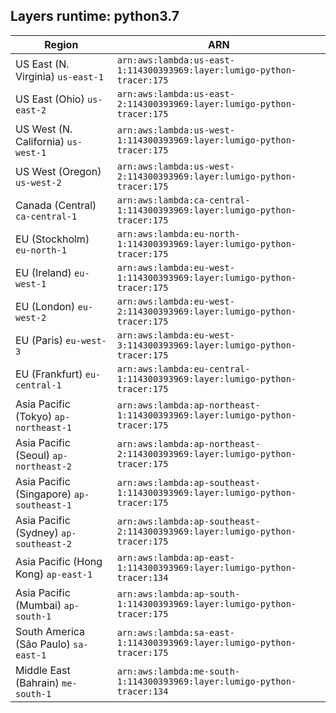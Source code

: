 Layers runtime: python3.7
----
| Region | ARN |
| --- | --- |
|US East (N. Virginia)  `us-east-1`|`arn:aws:lambda:us-east-1:114300393969:layer:lumigo-python-tracer:175`|
|US East (Ohio)  `us-east-2`|`arn:aws:lambda:us-east-2:114300393969:layer:lumigo-python-tracer:175`|
|US West (N. California)  `us-west-1`|`arn:aws:lambda:us-west-1:114300393969:layer:lumigo-python-tracer:175`|
|US West (Oregon)  `us-west-2`|`arn:aws:lambda:us-west-2:114300393969:layer:lumigo-python-tracer:175`|
|Canada (Central)  `ca-central-1`|`arn:aws:lambda:ca-central-1:114300393969:layer:lumigo-python-tracer:175`|
|EU (Stockholm)  `eu-north-1`|`arn:aws:lambda:eu-north-1:114300393969:layer:lumigo-python-tracer:175`|
|EU (Ireland)  `eu-west-1`|`arn:aws:lambda:eu-west-1:114300393969:layer:lumigo-python-tracer:175`|
|EU (London)  `eu-west-2`|`arn:aws:lambda:eu-west-2:114300393969:layer:lumigo-python-tracer:175`|
|EU (Paris)  `eu-west-3`|`arn:aws:lambda:eu-west-3:114300393969:layer:lumigo-python-tracer:175`|
|EU (Frankfurt)  `eu-central-1`|`arn:aws:lambda:eu-central-1:114300393969:layer:lumigo-python-tracer:175`|
|Asia Pacific (Tokyo)  `ap-northeast-1`|`arn:aws:lambda:ap-northeast-1:114300393969:layer:lumigo-python-tracer:175`|
|Asia Pacific (Seoul)  `ap-northeast-2`|`arn:aws:lambda:ap-northeast-2:114300393969:layer:lumigo-python-tracer:175`|
|Asia Pacific (Singapore)  `ap-southeast-1`|`arn:aws:lambda:ap-southeast-1:114300393969:layer:lumigo-python-tracer:175`|
|Asia Pacific (Sydney)  `ap-southeast-2`|`arn:aws:lambda:ap-southeast-2:114300393969:layer:lumigo-python-tracer:175`|
|Asia Pacific (Hong Kong)  `ap-east-1`|`arn:aws:lambda:ap-east-1:114300393969:layer:lumigo-python-tracer:134`|
|Asia Pacific (Mumbai)  `ap-south-1`|`arn:aws:lambda:ap-south-1:114300393969:layer:lumigo-python-tracer:175`|
|South America (São Paulo)  `sa-east-1`|`arn:aws:lambda:sa-east-1:114300393969:layer:lumigo-python-tracer:175`|
|Middle East (Bahrain)  `me-south-1`|`arn:aws:lambda:me-south-1:114300393969:layer:lumigo-python-tracer:134`|
